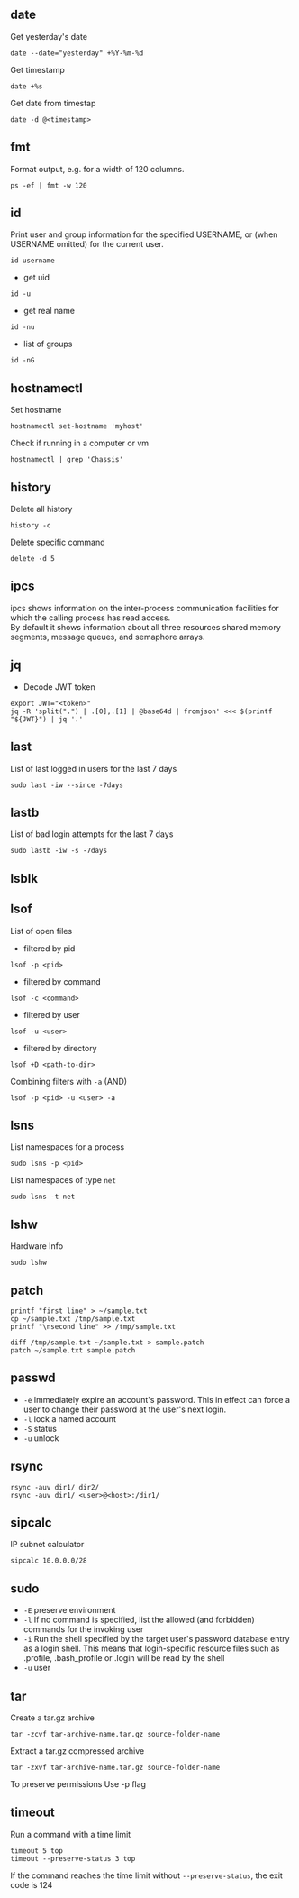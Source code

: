 ## date

Get yesterday's date
```
date --date="yesterday" +%Y-%m-%d
```
Get timestamp
```
date +%s
```
Get date from timestap
```
date -d @<timestamp>
```

## fmt
Format output, e.g. for a width of 120 columns.
```
ps -ef | fmt -w 120
```
## id
Print user and group information for the specified USERNAME, or (when USERNAME omitted) for the current user.
```
id username
```
* get uid
```
id -u
```
* get real name
```
id -nu
```
* list of groups
```
id -nG
```

## hostnamectl
Set hostname
```
hostnamectl set-hostname 'myhost'
```

Check if running in a computer or vm
```
hostnamectl | grep 'Chassis'
```

## history
Delete all history
```
history -c
```
Delete specific command
```
delete -d 5
```

## ipcs
ipcs shows information on the inter-process communication facilities for which the calling process has read access.  
By default it  shows  information  about  all  three  resources shared memory segments, message queues, and semaphore arrays.

## jq
* Decode JWT token
```
export JWT="<token>"
jq -R 'split(".") | .[0],.[1] | @base64d | fromjson' <<< $(printf "${JWT}") | jq '.'
```

## last
List of last logged in users for the last 7 days
```
sudo last -iw --since -7days
```

## lastb
List of bad login attempts for the last 7 days
```
sudo lastb -iw -s -7days
```

## lsblk

## lsof
List of open files
* filtered by pid
```
lsof -p <pid>
```
* filtered by command
```
lsof -c <command>
```
* filtered by user
```
lsof -u <user>
```
* filtered by directory
```
lsof +D <path-to-dir>
```

Combining filters with `-a` (AND)
```
lsof -p <pid> -u <user> -a
```

## lsns
List namespaces for a process
```
sudo lsns -p <pid>
```
List namespaces of type `net`
```
sudo lsns -t net
```

## lshw
Hardware Info
```
sudo lshw
```

## patch
```
printf "first line" > ~/sample.txt
cp ~/sample.txt /tmp/sample.txt
printf "\nsecond line" >> /tmp/sample.txt

diff /tmp/sample.txt ~/sample.txt > sample.patch
patch ~/sample.txt sample.patch
```

## passwd
* `-e` Immediately expire an account's password. This in effect can force a user to change their password at the user's next login.
* `-l` lock a named account
* `-S` status
* `-u` unlock

## rsync
```
rsync -auv dir1/ dir2/
rsync -auv dir1/ <user>@<host>:/dir1/
```

## sipcalc
IP subnet calculator
```
sipcalc 10.0.0.0/28
```

## sudo
* `-E` preserve environment
* `-l` If no command is specified, list the allowed (and forbidden) commands for the invoking user
* `-i`  Run the shell specified by the target user's password database entry as a login shell.  This means that login-specific resource files such as .profile, .bash_profile or .login will be read by the shell
* `-u` user

## tar
Create a tar.gz archive
```
tar -zcvf tar-archive-name.tar.gz source-folder-name
```
Extract a tar.gz compressed archive
```
tar -zxvf tar-archive-name.tar.gz source-folder-name
```
To preserve permissions
Use -p flag

## timeout
Run a command with a time limit
```
timeout 5 top
timeout --preserve-status 3 top
```
If the command reaches the time limit without `--preserve-status`, the exit code is 124
